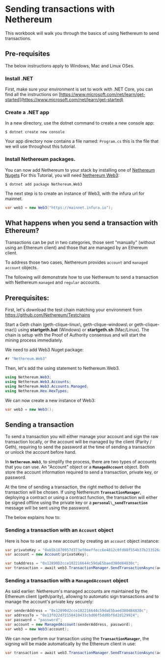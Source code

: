 
# Sending transactions with Nethereum

This workbook will walk you through the basics of using Nethereum to send transactions.

## Pre-requisites
The below instructions apply to Windows, Mac and Linux OSes.

### Install .NET

First, make sure your environment is set to work with .NET Core, you can find all the instructions on [https://www.microsoft.com/net/learn/get-started](https://www.microsoft.com/net/learn/get-started)

### Create a .NET app

In a new directory, use the dotnet command to create a new console app:

```
$ dotnet create new console
```
 
Your app directory now contains a file named: `Program.cs` this is the file that we will use throughout this tutorial.

### Install Nethereum packages.
You can now add Nethereum to your stack by installing one of [Nethereum Nugets](https://www.nuget.org/packages?q=nethereum)
For this Tutorial, you will need  [Nethereum Web3](https://www.nuget.org/packages/Nethereum.Web3/):

```
$ dotnet add package Nethereum.Web3
```

The next step is to create an instance of Web3, with the infura url for mainnet.

```csharp
var web3 = new Web3("https://mainnet.infura.io");
```

##  What happens when you send a transaction with Ethereum?

Transactions can be put in two categories, those sent "manually" (without using an Ethereum client) and those that are managed by an Ethereum client.

To address those two cases, Nethereum provides `account` and `managed account` objects. 

The following will demonstrate how to use Nethereum to send a transaction with Nethereum `managed` and `regular` accounts.

## Prerequisites:

First, let's download the test chain matching your environment from <https://github.com/Nethereum/Testchains>

Start a Geth chain (geth-clique-linux\\, geth-clique-windows\\ or geth-clique-mac\\) using **startgeth.bat** (Windows) or **startgeth.sh** (Mac/Linux). The chain is setup with the Proof of Authority consensus and will start the mining process immediately.

We need to add Web3 Nuget package:

```csharp
#r "Nethereum.Web3"
```
   
Then, let's add the using statement to Nethereum.Web3.

```csharp
using Nethereum.Web3;
using Nethereum.Web3.Accounts;
using Nethereum.Web3.Accounts.Managed;
using Nethereum.Hex.HexTypes;
```

We can now create a new instance of Web3:

```csharp
var web3 = new Web3();
```

## Sending a transaction

To send a transaction you will either manage your account and sign the raw transaction locally, or the account will be managed by the client (Parity / Geth), requiring to send the password at the time of sending a transaction or unlock the account before hand.

In **`Nethereum.Web3`**, to simplify the process, there are two types of accounts that you can use. An "Account" object or a **`ManagedAccount`** object. Both store the account information required to send a transaction, private key, or password.

At the time of sending a transaction, the right method to deliver the transaction will be chosen. If using Nethereum **`TransactionManager`**, deploying a contract or using a contract function, the transaction will either be signed offline using the private key or a **`personal\_sendTransaction`** message will be sent using the password.

The below explains how to: 

### Sending a transaction with an `Account` object

Here is how to set up a new account by creating an `account` object instance:

```csharp
var privateKey = "0xb5b1870957d373ef0eeffecc6e4812c0fd08f554b37b233526acc331bf1544f7";
var account = new Account(privateKey);
```

```csharp
var toAddress = "0x12890D2cce102216644c59daE5baed380d84830c";
var transaction = await web3.TransactionManager.SendTransactionAsync(account.Address, toAddress, new Nethereum.Hex.HexTypes.HexBigInteger(1));
```

### Sending a transaction with a `ManagedAccount` object

As said earlier: Nethereum's managed accounts are maintained by the Ethereum client (geth/parity), allowing to automatic sign transactions and to manage the account's private key securely:

```csharp
var senderAddress = "0x12890d2cce102216644c59daE5baed380d84830c";
var addressTo = "0x13f022d72158410433cbd66f5dd8bf6d2d129924";
var password = "password";
var account = new ManagedAccount(senderAddress, password);
var web3 = new Web3(account);
```

We can now perform our transaction using the **`TransactionManager`**, the signing will be made automatically by the Ethereum client in use:

```csharp
var transaction = await web3.TransactionManager.SendTransactionAsync(account.Address, addressTo, new HexBigInteger(20))
```
